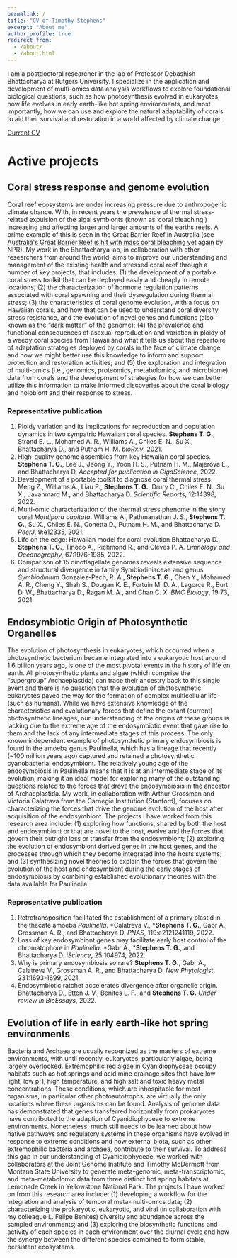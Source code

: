```yaml
---
permalink: /
title: "CV of Timothy Stephens"
excerpt: "About me"
author_profile: true
redirect_from: 
  - /about/
  - /about.html
---
```


I am a postdoctoral researcher in the lab of Professor Debashish Bhattacharya at Rutgers University. I specialize in the application and development of multi-omics data analysis workflows to explore foundational biological questions, such as how photosynthesis evolved in eukaryotes, how life evolves in early earth-like hot spring environments, and most importantly, how we can use and explore the natural adaptability of corals to aid their survival and restoration in a world affected by climate change. 

<a href="Timothy_Stephens_CV.pdf " target="_blank">Current CV</a>

Active projects
======

Coral stress response and genome evolution
------
Coral reef ecosystems are under increasing pressure due to anthropogenic climate chance. With, in recent years the prevalence of thermal stress-related expulsion of the algal symbionts (known as ‘coral bleaching’) increasing and affecting larger and larger amounts of the earths reefs. A prime example of this is seen in the Great Barrier Reef in Australia (see <a href="https://www.npr.org/2022/03/26/1088886918/australia-great-barrier-reef-coral-bleaching-climate" target="_blank">Australia's Great Barrier Reef is hit with mass coral bleaching yet again</a> by NPR). My work in the Bhattacharya lab, in collaboration with other researchers from around the world, aims to improve our understanding and management of the existing health and stressed coral reef through a number of key projects, that includes: (1) the development of a portable coral stress toolkit that can be deployed easily and cheaply in remote locations; (2) the characterization of hormone regulation patterns associated with coral spawning and their dysregulation during thermal stress; (3) the characteristics of coral genome evolution, with a focus on Hawaiian corals, and how that can be used to understand coral diversity, stress resistance, and the evolution of novel genes and functions (also known as the “dark matter” of the genome); (4) the prevalence and functional consequences of asexual reproduction and variation in ploidy of a weedy coral species from Hawaii and what it tells us about the repertoire of adaptation strategies deployed by corals in the face of climate change and how we might better use this knowledge to inform and support protection and restoration activities; and (5) the exploration and integration of multi-omics (i.e., genomics, proteomics, metabolomics, and microbiome) data from corals and the development of strategies for how we can better utilize this information to make informed discoveries about the coral biology and holobiont and their response to stress.

### Representative publication
1. Ploidy variation and its implications for reproduction and population dynamics in two sympatric Hawaiian coral species. **Stephens T. G.**, Strand E. L., Mohamed A. R., Williams A., Chiles E. N., Su X., Bhattacharya D., and Putnam H. M. *bioRxiv*, 2021.
2. High-quality genome assembles from key Hawaiian coral species. **Stephens T. G.**, Lee J., Jeong Y., Yoon H. S., Putnam H. M., Majerova E., and Bhattacharya D. *Accepted for publication in GigaScience*, 2022.
3. Development of a portable toolkit to diagnose coral thermal stress. Meng Z., Williams A., Liau P., **Stephens T. G.**, Drury C., Chiles E. N., Su X., Javanmard M., and Bhattacharya D. *Scientific Reports*, 12:14398, 2022.
4. Multi-omic characterization of the thermal stress phenome in the stony coral *Montipora capitata*. Williams A., Pathmanathan J. S., **Stephens T. G.**, Su X., Chiles E. N., Conetta D., Putnam H. M., and Bhattacharya D. *PeerJ*, 9:e12335, 2021.
5. Life on the edge: Hawaiian model for coral evolution Bhattacharya D., **Stephens T. G.**, Tinoco A., Richmond R., and Cleves P. A. *Limnology and Oceanography*, 67:1976-1985, 2022.
6. Comparison of 15 dinoflagellate genomes reveals extensive sequence and structural divergence in family Symbiodiniaceae and genus *Symbiodinium*
Gonzalez-Pech, R. A., **Stephens T. G.**, Chen Y., Mohamed A. R., Cheng Y., Shah S., Dougan K. E., Fortuin M. D. A., Lagorce R., Burt D. W., Bhattacharya D., Ragan M. A., and Chan C. X. *BMC Biology*, 19:73, 2021.



Endosymbiotic Origin of Photosynthetic Organelles
------
The evolution of photosynthesis in eukaryotes, which occurred when a photosynthetic bacterium became integrated into a eukaryotic host around 1.6 billion years ago, is one of the most pivotal events in the history of life on earth. All photosynthetic plants and algae (which comprise the “supergroup” Archaeplastida) can trace their ancestry back to this single event and there is no question that the evolution of photosynthetic eukaryotes paved the way for the formation of complex multicellular life (such as humans). While we have extensive knowledge of the characteristics and evolutionary forces that define the extant (current) photosynthetic lineages, our understanding of the origins of these groups is lacking due to the extreme age of the endosymbiotic event that gave rise to them and the lack of any intermediate stages of this process. The only known independent example of photosynthetic primary endosymbiosis is found in the amoeba genus Paulinella, which has a lineage that recently (~100 million years ago) captured and retained a photosynthetic cyanobacterial endosymbiont. The relatively young age of the endosymbiosis in Paulinella means that it is at an intermediate stage of its evolution, making it an ideal model for exploring many of the outstanding questions related to the forces that drove the endosymbiosis in the ancestor of Archaeplastida. My work, in collaboration with Arthur Grossman and Victoria Calatrava from the Carnegie Institution (Stanford), focuses on characterizing the forces that drive the genome evolution of the host after acquisition of the endosymbiont. The projects I have worked from this research area include: (1) exploring how functions, shared by both the host and endosymbiont or that are novel to the host, evolve and the forces that govern their outright loss or transfer from the endosymbiont; (2) exploring the evolution of endosymbiont derived genes in the host genes, and the processes through which they become integrated into the hosts systems; and (3) synthesizing novel theories to explain the forces that govern the evolution of the host and endosymbiont during the early stages of endosymbiosis by combining established evolutionary theories with the data available for Paulinella.

### Representative publication
1. Retrotransposition facilitated the establishment of a primary plastid in the thecate amoeba *Paulinella*. \*Calatreva V., \***Stephens T. G.**, Gabr A., Grossman A. R., and Bhattacharya D. *PNAS*, 119:e2121241119, 2022.
2. Loss of key endosymbiont genes may facilitate early host control of the chromatophore in *Paulinella*. \*Gabr A., \***Stephens T. G.**, and Bhattacharya D. *iScience*, 25:104974, 2022.
3. Why is primary endosymbiosis so rare? **Stephens T. G.**,  Gabr A., Calatreva V., Grossman A. R., and Bhattacharya D. *New Phytologist*, 231:1693-1699, 2021.
4. Endosymbiotic ratchet accelerates divergence after organelle origin. Bhattacharya D., Etten J. V., Benites L. F., and **Stephens T. G.** *Under review in BioEssays*, 2022.



Evolution of life in early earth-like hot spring environments
------
Bacteria and Archaea are usually recognized as the masters of extreme environments, with until recently, eukaryotes, particularly algae, being largely overlooked. Extremophilic red algae in Cyanidiophyceae occupy habitats such as hot springs and acid mine drainage sites that have low light, low pH, high temperature, and high salt and toxic heavy metal concentrations. These conditions, which are inhospitable for most organisms, in particular other photoautotrophs, are virtually the only locations where these organisms can be found. Analysis of genome data has demonstrated that genes transferred horizontally from prokaryotes have contributed to the adaption of Cyanidiophyceae to extreme environments. Nonetheless, much still needs to be learned about how native pathways and regulatory systems in these organisms have evolved in response to extreme conditions and how external biota, such as other extremophilic bacteria and archaea, contribute to their survival. To address this gap in our understanding of Cyanidiophyceae, we worked with collaborators at the Joint Genome Institute and Timothy McDermott from Montana State University to generate meta-genomic, meta-transcriptomic, and meta-metabolomic data from three distinct hot spring habitats at Lemonade Creek in Yellowstone National Park. The projects I have worked on from this research area include: (1) developing a workflow for the integration and analysis of temporal meta-multi-omics data; (2) characterizing the prokaryotic, eukaryotic, and viral (in collaboration with my colleague L. Felipe Benites) diversity and abundance across the sampled environments; and (3) exploring the biosynthetic functions and activity of each species in each environment over the diurnal cycle and how the synergy between the different species combined to form stable, persistent ecosystems.

